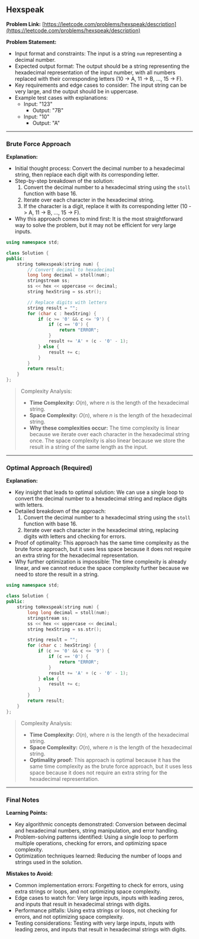 ## Hexspeak

**Problem Link:** [https://leetcode.com/problems/hexspeak/description](https://leetcode.com/problems/hexspeak/description)

**Problem Statement:**
- Input format and constraints: The input is a string `num` representing a decimal number.
- Expected output format: The output should be a string representing the hexadecimal representation of the input number, with all numbers replaced with their corresponding letters (10 -> A, 11 -> B, ..., 15 -> F).
- Key requirements and edge cases to consider: The input string can be very large, and the output should be in uppercase.
- Example test cases with explanations:
  - Input: "123"
    - Output: "7B"
  - Input: "10"
    - Output: "A"

---

### Brute Force Approach

**Explanation:**
- Initial thought process: Convert the decimal number to a hexadecimal string, then replace each digit with its corresponding letter.
- Step-by-step breakdown of the solution:
  1. Convert the decimal number to a hexadecimal string using the `stoll` function with base 16.
  2. Iterate over each character in the hexadecimal string.
  3. If the character is a digit, replace it with its corresponding letter (10 -> A, 11 -> B, ..., 15 -> F).
- Why this approach comes to mind first: It is the most straightforward way to solve the problem, but it may not be efficient for very large inputs.

```cpp
using namespace std;

class Solution {
public:
    string toHexspeak(string num) {
        // Convert decimal to hexadecimal
        long long decimal = stoll(num);
        stringstream ss;
        ss << hex << uppercase << decimal;
        string hexString = ss.str();

        // Replace digits with letters
        string result = "";
        for (char c : hexString) {
            if (c >= '0' && c <= '9') {
                if (c == '0') {
                    return "ERROR";
                }
                result += 'A' + (c - '0' - 1);
            } else {
                result += c;
            }
        }
        return result;
    }
};
```

> Complexity Analysis:
> - **Time Complexity:** $O(n)$, where $n$ is the length of the hexadecimal string.
> - **Space Complexity:** $O(n)$, where $n$ is the length of the hexadecimal string.
> - **Why these complexities occur:** The time complexity is linear because we iterate over each character in the hexadecimal string once. The space complexity is also linear because we store the result in a string of the same length as the input.

---

### Optimal Approach (Required)

**Explanation:**
- Key insight that leads to optimal solution: We can use a single loop to convert the decimal number to a hexadecimal string and replace digits with letters.
- Detailed breakdown of the approach:
  1. Convert the decimal number to a hexadecimal string using the `stoll` function with base 16.
  2. Iterate over each character in the hexadecimal string, replacing digits with letters and checking for errors.
- Proof of optimality: This approach has the same time complexity as the brute force approach, but it uses less space because it does not require an extra string for the hexadecimal representation.
- Why further optimization is impossible: The time complexity is already linear, and we cannot reduce the space complexity further because we need to store the result in a string.

```cpp
using namespace std;

class Solution {
public:
    string toHexspeak(string num) {
        long long decimal = stoll(num);
        stringstream ss;
        ss << hex << uppercase << decimal;
        string hexString = ss.str();

        string result = "";
        for (char c : hexString) {
            if (c >= '0' && c <= '9') {
                if (c == '0') {
                    return "ERROR";
                }
                result += 'A' + (c - '0' - 1);
            } else {
                result += c;
            }
        }
        return result;
    }
};
```

> Complexity Analysis:
> - **Time Complexity:** $O(n)$, where $n$ is the length of the hexadecimal string.
> - **Space Complexity:** $O(n)$, where $n$ is the length of the hexadecimal string.
> - **Optimality proof:** This approach is optimal because it has the same time complexity as the brute force approach, but it uses less space because it does not require an extra string for the hexadecimal representation.

---

### Final Notes

**Learning Points:**
- Key algorithmic concepts demonstrated: Conversion between decimal and hexadecimal numbers, string manipulation, and error handling.
- Problem-solving patterns identified: Using a single loop to perform multiple operations, checking for errors, and optimizing space complexity.
- Optimization techniques learned: Reducing the number of loops and strings used in the solution.

**Mistakes to Avoid:**
- Common implementation errors: Forgetting to check for errors, using extra strings or loops, and not optimizing space complexity.
- Edge cases to watch for: Very large inputs, inputs with leading zeros, and inputs that result in hexadecimal strings with digits.
- Performance pitfalls: Using extra strings or loops, not checking for errors, and not optimizing space complexity.
- Testing considerations: Testing with very large inputs, inputs with leading zeros, and inputs that result in hexadecimal strings with digits.